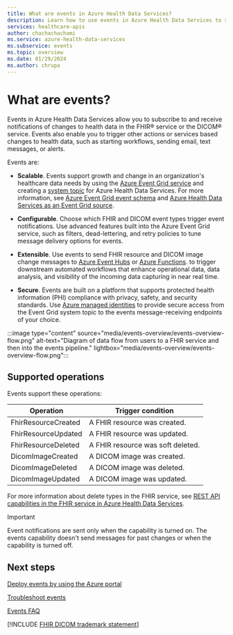```yaml
---
title: What are events in Azure Health Data Services?
description: Learn how to use events in Azure Health Data Services to subscribe to and receive notifications of changes to health data in the FHIR and DICOM services, and trigger other actions or services based on health data changes.
services: healthcare-apis
author: chachachachami
ms.service: azure-health-data-services
ms.subservice: events
ms.topic: overview
ms.date: 01/29/2024
ms.author: chrupa
---
```


# What are events?

Events in Azure Health Data Services allow you to subscribe to and receive notifications of changes to health data in the FHIR&reg; service or the DICOM&reg; service. Events also enable you to trigger other actions or services based changes to health data, such as starting workflows, sending email, text messages, or alerts. 

Events are:

- **Scalable**. Events support growth and change in an organization's healthcare data needs by using the [Azure Event Grid service](../../event-grid/overview.md) and creating a [system topic](../../event-grid/system-topics.md) for Azure Health Data Services. For more information, see [Azure Event Grid event schema](../../event-grid/event-schema.md) and [Azure Health Data Services as an Event Grid source](../../event-grid/event-schema-azure-health-data-services.md).

- **Configurable**. Choose which FHIR and DICOM event types trigger event notifications. Use advanced features built into the Azure Event Grid service, such as filters, dead-lettering, and retry policies to tune message delivery options for events. 

- **Extensible**. Use events to send FHIR resource and DICOM image change messages to [Azure Event Hubs](../../event-hubs/event-hubs-about.md) or [Azure Functions](../../azure-functions/functions-overview.md).  to trigger downstream automated workflows that enhance operational data, data analysis, and visibility of the incoming data capturing in near real time.
 
- **Secure**. Events are built on a platform that supports protected health information (PHI) compliance with privacy, safety, and security standards. Use [Azure managed identities](../../active-directory/managed-identities-azure-resources/overview.md) to provide secure access from the Event Grid system topic to the events message-receiving endpoints of your choice.

:::image type="content" source="media/events-overview/events-overview-flow.png" alt-text="Diagram of data flow from users to a FHIR service and then into the events pipeline." lightbox="media/events-overview/events-overview-flow.png":::

## Supported operations

Events support these operations:

| Operation           | Trigger condition                |
|---------------------|----------------------------------|
| FhirResourceCreated | A FHIR resource was created.      |
| FhirResourceUpdated | A FHIR resource was updated.      |
| FhirResourceDeleted | A FHIR resource was soft deleted. |
| DicomImageCreated   | A DICOM image was created.        |
| DicomImageDeleted   | A DICOM image was deleted.        |
| DicomImageUpdated   | A DICOM image was updated.        |

For more information about delete types in the FHIR service, see [REST API capabilities in the FHIR service in Azure Health Data Services](../fhir/rest-api-capabilities.md).

> [!IMPORTANT] 
> Event notifications are sent only when the capability is turned on. The events capability doesn't send messages for past changes or when the capability is turned off.

## Next steps

[Deploy events by using the Azure portal](events-deploy-portal.md)

[Troubleshoot events](events-troubleshooting-guide.md)

[Events FAQ](events-faqs.md)

[!INCLUDE [FHIR DICOM trademark statement](../includes/healthcare-apis-fhir-dicom-trademark.md)]

